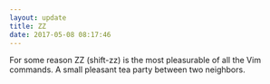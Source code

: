 ```yaml
---
layout: update
title: ZZ
date: 2017-05-08 08:17:46
---
```


For some reason ZZ (shift-zz) is the most pleasurable of all the Vim commands. A small pleasant tea party between two neighbors.
